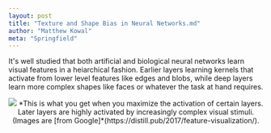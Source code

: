 ```yaml
---
layout: post
title: "Texture and Shape Bias in Neural Networks.md"
author: "Matthew Kowal"
meta: "Springfield"
--- 
```


It's well studied that both artificial and biological neural networks learn visual features in a heiarchical fashion. Earlier layers learning kernels that activate from lower level features like edges and blobs, while deep layers learn more complex shapes like faces or whatever the task at hand requires. 

<p align="center">
  <img src="/images/feature_hierarchy.png"> *This is what you get when you maximize the activation of certain layers. Later layers are highly activated by increasingly complex visual stimuli. (Images are [from Google]*(https://distill.pub/2017/feature-visualization/).
</p>


